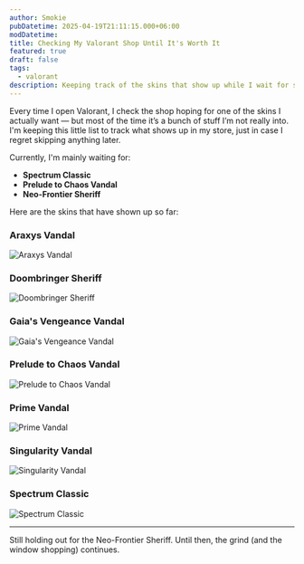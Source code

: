 ```yaml
---
author: Smokie
pubDatetime: 2025-04-19T21:11:15.000+06:00
modDatetime:
title: Checking My Valorant Shop Until It's Worth It
featured: true
draft: false
tags:
  - valorant
description: Keeping track of the skins that show up while I wait for something actually worth spending on. The skins I want are mostly the Spectrum Classic, Prelude to Chaos Vandal and Neo-Frontier Sheriff.
---
```


Every time I open Valorant, I check the shop hoping for one of the skins I actually want — but most of the time it’s a bunch of stuff I’m not really into. I'm keeping this little list to track what shows up in my store, just in case I regret skipping anything later.

Currently, I'm mainly waiting for:

- **Spectrum Classic**
- **Prelude to Chaos Vandal**
- **Neo-Frontier Sheriff**

Here are the skins that have shown up so far:

### Araxys Vandal

![Araxys Vandal](@/assets/images/_2025/araxys-vandal.png)

### Doombringer Sheriff

![Doombringer Sheriff](@/assets/images/_2025/doombringer-sheriff.png)

### Gaia's Vengeance Vandal

![Gaia's Vengeance Vandal](@/assets/images/_2025/gaias-vengence-vandal.png)

### Prelude to Chaos Vandal

![Prelude to Chaos Vandal](@/assets/images/_2025/prelude-to-chaos-vandal.png)

### Prime Vandal

![Prime Vandal](@/assets/images/_2025/prime-vandal.png)

### Singularity Vandal

![Singularity Vandal](@/assets/images/_2025/singularity-vandal.png)

### Spectrum Classic

![Spectrum Classic](@/assets/images/_2025/spectrum-classic.png)

---

Still holding out for the Neo-Frontier Sheriff. Until then, the grind (and the window shopping) continues.
